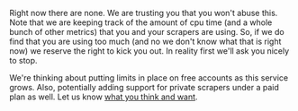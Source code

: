 Right now there are none. We are trusting you that you won't abuse this. Note that we are keeping track of the amount of cpu time (and a whole
bunch of other metrics) that you and your scrapers are using. So, if we do find that you are using too much (and no we don't know what that
is right now) we reserve the right to kick you out. In reality first we'll ask you nicely to stop.

We're thinking about putting limits in place on free accounts as this service grows. Also, potentially adding support for private scrapers
under a paid plan as well. Let us know [what you think and want](mailto:contact@oaf.org.au).
